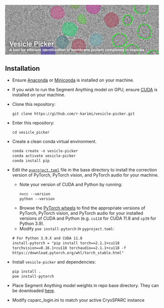 ![banner](docs/vesicle_picker_banner_withtext.png)

## Installation ##
- Ensure [Anaconda](https://www.anaconda.com/download) or [Miniconda](https://docs.anaconda.com/miniconda/) is installed on your machine.  
- If you wish to run the Segment Anything model on GPU, ensure [CUDA](https://docs.nvidia.com/cuda/) is installed on your machine.  
- Clone this repository:  
	```
	git clone https://github.com/r-karimi/vesicle-picker.git
	```
- Enter this repository:
	```
	cd vesicle_picker
	```
- Create a clean conda virtual environment.
	```
	conda create -n vesicle-picker
 	conda activate vesicle-picker
 	conda install pip
 	```
- Edit the [`pyproject.toml`](pyproject.toml) file in the base directory to install the correction version of PyTorch, PyTorch vision, and PyTorch audio for your machine.
	- Note your version of CUDA and Python by running:
 		```
   		nvcc --version
   		python --version
   		```
	- Browse the [PyTorch wheels](https://download.pytorch.org/whl/torch/) to find the appropriate versions of PyTorch, PyTorch vision, and PyTorch audio for your installed versions of CUDA and Python (e.g. `cu118` for CUDA 11.8 and `cp39` for Python 3.9).
	- Modify `poe install-pytorch` in `pyproject.toml`:
	```
 	# For Python 3.9.X and CUDA 11.8
 	install-pytorch = "pip install torch==2.1.1+cu118 torchvision==0.16.1+cu118 torchaudio==2.1.1+cu118 -f https://download.pytorch.org/whl/torch_stable.html"
 	```
 
- Install `vesicle-picker` and dependencies:
	```
	pip install .
	poe install-pytorch
 	```
- Place Segment Anything model weights in repo base directory. They can be downloaded [here](https://github.com/facebookresearch/segment-anything#model-checkpoints).
- Modify csparc_login.ini to match your active CryoSPARC instance
